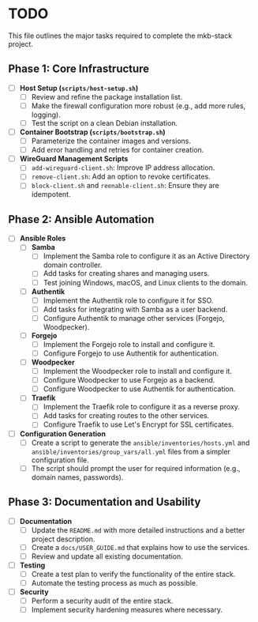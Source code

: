 # TODO

This file outlines the major tasks required to complete the mkb-stack project.

## Phase 1: Core Infrastructure

- [ ] **Host Setup (`scripts/host-setup.sh`)**
    - [ ] Review and refine the package installation list.
    - [ ] Make the firewall configuration more robust (e.g., add more rules, logging).
    - [ ] Test the script on a clean Debian installation.

- [ ] **Container Bootstrap (`scripts/bootstrap.sh`)**
    - [ ] Parameterize the container images and versions.
    - [ ] Add error handling and retries for container creation.

- [ ] **WireGuard Management Scripts**
    - [ ] `add-wireguard-client.sh`: Improve IP address allocation.
    - [ ] `remove-client.sh`: Add an option to revoke certificates.
    - [ ] `block-client.sh` and `reenable-client.sh`: Ensure they are idempotent.

## Phase 2: Ansible Automation

- [ ] **Ansible Roles**
    - [ ] **Samba**
        - [ ] Implement the Samba role to configure it as an Active Directory domain controller.
        - [ ] Add tasks for creating shares and managing users.
        - [ ] Test joining Windows, macOS, and Linux clients to the domain.
    - [ ] **Authentik**
        - [ ] Implement the Authentik role to configure it for SSO.
        - [ ] Add tasks for integrating with Samba as a user backend.
        - [ ] Configure Authentik to manage other services (Forgejo, Woodpecker).
    - [ ] **Forgejo**
        - [ ] Implement the Forgejo role to install and configure it.
        - [ ] Configure Forgejo to use Authentik for authentication.
    - [ ] **Woodpecker**
        - [ ] Implement the Woodpecker role to install and configure it.
        - [ ] Configure Woodpecker to use Forgejo as a backend.
        - [ ] Configure Woodpecker to use Authentik for authentication.
    - [ ] **Traefik**
        - [ ] Implement the Traefik role to configure it as a reverse proxy.
        - [ ] Add tasks for creating routes to the other services.
        - [ ] Configure Traefik to use Let's Encrypt for SSL certificates.

- [ ] **Configuration Generation**
    - [ ] Create a script to generate the `ansible/inventories/hosts.yml` and `ansible/inventories/group_vars/all.yml` files from a simpler configuration file.
    - [ ] The script should prompt the user for required information (e.g., domain names, passwords).

## Phase 3: Documentation and Usability

- [ ] **Documentation**
    - [ ] Update the `README.md` with more detailed instructions and a better project description.
    - [ ] Create a `docs/USER_GUIDE.md` that explains how to use the services.
    - [ ] Review and update all existing documentation.

- [ ] **Testing**
    - [ ] Create a test plan to verify the functionality of the entire stack.
    - [ ] Automate the testing process as much as possible.

- [ ] **Security**
    - [ ] Perform a security audit of the entire stack.
    - [ ] Implement security hardening measures where necessary.
